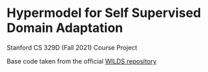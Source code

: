 # Hypermodel for Self Supervised Domain Adaptation
Stanford CS 329D (Fall 2021) Course Project

Base code taken from the official [WILDS repository](https://github.com/p-lambda/wilds)
